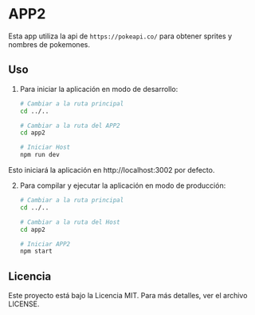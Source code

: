 # APP2

Esta app utiliza la api de `https://pokeapi.co/` para obtener sprites y nombres de pokemones.

## Uso

1. Para iniciar la aplicación en modo de desarrollo:

   ```bash
   # Cambiar a la ruta principal
   cd ../..

   # Cambiar a la ruta del APP2
   cd app2

   # Iniciar Host
   npm run dev
   ```

Esto iniciará la aplicación en http://localhost:3002 por defecto.

2. Para compilar y ejecutar la aplicación en modo de producción:

   ```bash
   # Cambiar a la ruta principal
   cd ../..

   # Cambiar a la ruta del Host
   cd app2

   # Iniciar APP2
   npm start
   ```

## Licencia

Este proyecto está bajo la Licencia MIT. Para más detalles, ver el archivo LICENSE.
